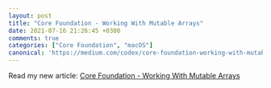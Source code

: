 ```yaml
---
layout: post
title: "Core Foundation - Working With Mutable Arrays"
date: 2021-07-16 21:26:45 +0300
comments: true
categories: ["Core Foundation", "macOS"]
canonical: 'https://medium.com/codex/core-foundation-working-with-mutable-arrays-cea73b913b5e'
---
```


Read my new article: [Core Foundation - Working With Mutable Arrays](https://medium.com/codex/core-foundation-working-with-mutable-arrays-cea73b913b5e)

